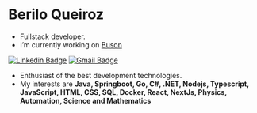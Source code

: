 # Berilo Queiroz

- Fullstack developer.
- I’m currently working on [Buson](https://www.buson.com.br)

[![Linkedin Badge](https://img.shields.io/badge/-Berilo%20Queiroz-00875f?style=flat-square&logo=Linkedin&logoColor=white&link=https://linkedin.com/in/beriloqueiroz/)](https://linkedin.com/in/beriloqueiroz/) 
[![Gmail Badge](https://img.shields.io/badge/-berilo.queiroz@gmail.com-00875f?style=flat-square&logo=Gmail&logoColor=white&link=mailto:berilo.queiroz@gmail.com)](mailto:berilo.queiroz@gmail.com)

- Enthusiast of the best development technologies.
- My interests are **Java, Springboot, Go, C#, .NET, Nodejs, Typescript, JavaScript, HTML, CSS, SQL, Docker, React, NextJs, Physics, Automation, Science and Mathematics**
